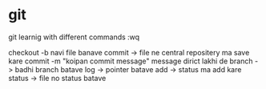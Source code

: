 # git
git learnig with different commands
:wq

checkout -b navi file banave 
commit -> file ne central repositery ma save kare
commit -m "koipan commit message" message dirict lakhi de
branch -> badhi branch batave
log -> pointer batave
add -> status ma add kare 
status -> file no status batave

